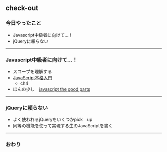 ## check-out

### 今日やったこと

- Javascript中級者に向けて...！　
- jQueryに頼らない

---


### Javascript中級者に向けて...！

- スコープを理解する 
- [JavaScript本格入門](https://www.amazon.co.jp/%E6%94%B9%E8%A8%82%E6%96%B0%E7%89%88JavaScript%E6%9C%AC%E6%A0%BC%E5%85%A5%E9%96%80-%E3%83%A2%E3%83%80%E3%83%B3%E3%82%B9%E3%82%BF%E3%82%A4%E3%83%AB%E3%81%AB%E3%82%88%E3%82%8B%E5%9F%BA%E7%A4%8E%E3%81%8B%E3%82%89%E7%8F%BE%E5%A0%B4%E3%81%A7%E3%81%AE%E5%BF%9C%E7%94%A8%E3%81%BE%E3%81%A7-%E5%B1%B1%E7%94%B0-%E7%A5%A5%E5%AF%9B/dp/477418411X)
  - ch4
- ほんの少し　[javascript the good parts](https://www.amazon.co.jp/JavaScript-Parts-%E2%80%95%E3%80%8C%E8%89%AF%E3%81%84%E3%83%91%E3%83%BC%E3%83%84%E3%80%8D%E3%81%AB%E3%82%88%E3%82%8B%E3%83%99%E3%82%B9%E3%83%88%E3%83%97%E3%83%A9%E3%82%AF%E3%83%86%E3%82%A3%E3%82%B9-Douglas-Crockford/dp/4873113911)
---


### jQueryに頼らない

- よく使われるjQueryをいくつかpick　up
- 同等の機能を使って実現する生のJavaScriptを書く

---


### おわり
